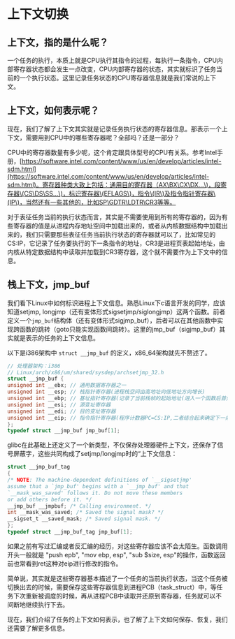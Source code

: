 # 上下文切换

## 上下文，指的是什么呢？

一个任务的执行，本质上就是CPU执行其指令的过程，每执行一条指令，CPU内部寄存器状态都会发生一点改变，CPU内部寄存器的状态，其实就标识了任务当前的一个执行状态。这里记录任务状态的CPU寄存器信息就是我们常说的上下文。

## 上下文，如何表示呢？

现在，我们了解了上下文其实就是记录任务执行状态的寄存器信息。那表示一个上下文，需要用到CPU中的哪些寄存器呢？全部吗？还是一部分？

CPU中的寄存器数量有多少呢，这个肯定跟具体型号的CPU有关系。参考Intel手册，[https://software.intel.com/content/www/us/en/develop/articles/intel-sdm.html](https://software.intel.com/content/www/us/en/develop/articles/intel-sdm.html)。寄存器种类大致上包括：通用目的寄存器（AX\BX\CX\DX...\)，段寄存器\(CS\DS\SS...\)，标识寄存器\(EFLAGS\)，指令\(IR\)及指令指针寄存器\(IP\)，当然还有一些其他的，比如SP\GDTR\LDTR\CR3等等。

对于表征任务当前的执行状态而言，其实是不需要使用到所有的寄存器的，因为有些寄存器的值是从进程内存地址空间中加载出来的，或者从内核数据结构中加载出来的，我们只需要那些表征任务当前执行状态的寄存器就可以了，比如常见的CS:IP，它记录了任务要执行的下一条指令的地址，CR3是进程页表起始地址，由内核从特定数据结构中读取并加载到CR3寄存器，这个就不需要作为上下文中的信息。

## 栈上下文，jmp\_buf

我们看下Linux中如何标识进程上下文信息。熟悉Linux下c语言开发的同学，应该知道setjmp, longjmp（还有变体形式sigsetjmp/siglongjmp）这两个函数。前者定义一个`jmp_buf`结构体（还有变体形式sigjmp\_buf），后者可以在其他函数中实现跨函数的跳转（goto只能实现函数间跳转）。这里的jmp\_buf（sigjmp\_buf）其实就是表示的任务的上下文信息。

以下是i386架构中 `struct __jmp_buf` 的定义，x86\_64架构就先不赘述了。

```c
// 处理器架构：i386 
// Linux/arch/x86/um/shared/sysdep/archsetjmp_32.h
struct __jmp_buf {
unsigned int __ebx; // 通用数据寄存器之一
unsigned int __esp; // 栈指针寄存器(进程栈空间由高地址向低地址方向增长)
unsigned int __ebp; // 基址指针寄存器(记录了当前栈帧的起始地址(进入一个函数后首先执行的便是push %ebp; mov %esp, %ebp))
unsigned int __esi; // 源变址寄存器
unsigned int __edi; // 目的变址寄存器
unsigned int __eip; // 指令指针寄存器(程序计数器PC=CS:IP,二者结合起来确定下一条待执行的机器指令地址)
};
typedef struct __jmp_buf jmp_buf[1];
```

glibc在此基础上还定义了一个新类型，不仅保存处理器硬件上下文，还保存了信号屏蔽字，这些共同构成了setjmp/longjmp时的“上下文信息：

```c
struct __jmp_buf_tag
{
/* NOTE: The machine-dependent definitions of `__sigsetjmp'
assume that a `jmp_buf' begins with a `__jmp_buf' and that
`__mask_was_saved' follows it. Do not move these members
or add others before it. */
__jmp_buf __jmpbuf; /* Calling environment. */
int __mask_was_saved; /* Saved the signal mask? */
__sigset_t __saved_mask; /* Saved signal mask. */
};
typedef struct __jmp_buf_tag jmp_buf[1];
```

如果之前有写过汇编或者反汇编的经历，对这些寄存器应该不会太陌生。函数调用开头一般就是 "push epb", "mov ebp, esp", "sub $size, esp"的操作，函数返回前也常看到ret这种对eip进行修改的指令。

简单说，其实就是这些寄存器基本描述了一个任务的当前执行状态，当这个任务被切换出去的时候，需要保存这些寄存器信息到进程PCB（task\_struct）中，等任务下次重新被调度的时候，再从进程PCB中读取并还原到寄存器，任务就可以不间断地继续执行下去。

现在，我们介绍了任务的上下文如何表示，也了解了上下文如何保存、恢复，我们还需要了解更多信息。











